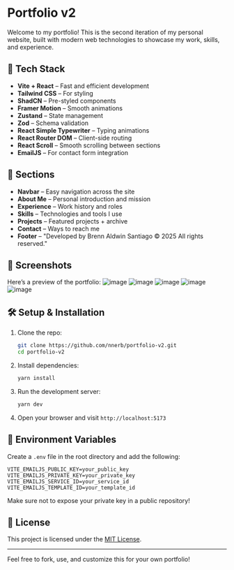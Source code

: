 # Portfolio v2

Welcome to my portfolio! This is the second iteration of my personal website, built with modern web technologies to showcase my work, skills, and experience.

## 🚀 Tech Stack

- **Vite + React** – Fast and efficient development
- **Tailwind CSS** – For styling
- **ShadCN** – Pre-styled components
- **Framer Motion** – Smooth animations
- **Zustand** – State management
- **Zod** – Schema validation
- **React Simple Typewriter** – Typing animations
- **React Router DOM** – Client-side routing
- **React Scroll** – Smooth scrolling between sections
- **EmailJS** – For contact form integration

## 📌 Sections

- **Navbar** – Easy navigation across the site
- **About Me** – Personal introduction and mission
- **Experience** – Work history and roles
- **Skills** – Technologies and tools I use
- **Projects** – Featured projects + archive
- **Contact** – Ways to reach me
- **Footer** – "Developed by Brenn Aldwin Santiago © 2025 All rights reserved."

## 🎨 Screenshots
Here’s a preview of the portfolio:
![image](https://github.com/user-attachments/assets/4f80fc8e-46ed-4836-b65b-0c62194f2c46)
![image](https://github.com/user-attachments/assets/da4f2e3f-d9ee-4924-b92f-1e65520d86ff)
![image](https://github.com/user-attachments/assets/65dfa10b-426e-4e44-89bc-90bcff1fe138)
![image](https://github.com/user-attachments/assets/2e99c328-afb0-42bd-8fbf-fe2b91faba01)
![image](https://github.com/user-attachments/assets/96062e2b-1a51-43ce-8253-7ee0c6647a56)

## 🛠️ Setup & Installation

1. Clone the repo:

   ```bash
   git clone https://github.com/nnerb/portfolio-v2.git
   cd portfolio-v2
   ```

2. Install dependencies:

   ```bash
   yarn install
   ```

3. Run the development server:

   ```bash
   yarn dev
   ```

4. Open your browser and visit `http://localhost:5173`

## 🔑 Environment Variables

Create a `.env` file in the root directory and add the following:

```env
VITE_EMAILJS_PUBLIC_KEY=your_public_key
VITE_EMAILJS_PRIVATE_KEY=your_private_key
VITE_EMAILJS_SERVICE_ID=your_service_id
VITE_EMAILJS_TEMPLATE_ID=your_template_id
```

Make sure not to expose your private key in a public repository!

## 🌟 License

This project is licensed under the [MIT License](LICENSE).

---

Feel free to fork, use, and customize this for your own portfolio!
